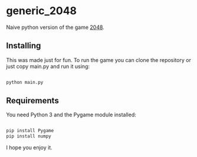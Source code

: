 # generic_2048
Naive python version of the game [2048](https://play2048.co/).

## Installing
This was made just for fun.
To run the game you can clone the repository or just copy main.py and run it using:

``` python

python main.py

```

## Requirements
You need Python 3 and the Pygame module installed:

``` python

pip install Pygame
pip install numpy

```

I hope you enjoy it.
